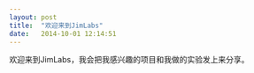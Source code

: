 ```yaml
---
layout: post
title:  "欢迎来到JimLabs"
date:   2014-10-01 12:14:51
---
```


欢迎来到JimLabs，我会把我感兴趣的项目和我做的实验发上来分享。